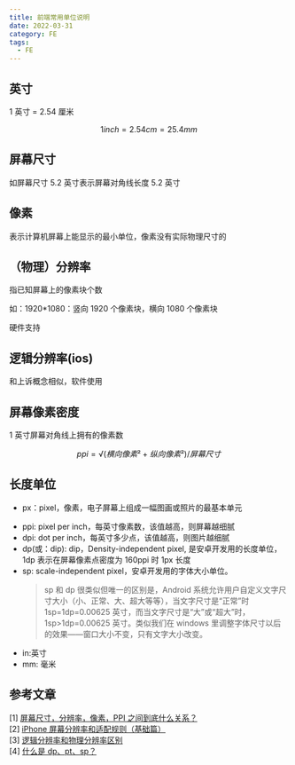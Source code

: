 ```yaml
---
title: 前端常用单位说明
date: 2022-03-31
category: FE
tags:
  - FE
---
```


<!-- more -->
## 英寸

1 英寸 = 2.54 厘米

```math
1 inch = 2.54cm = 25.4mm
```

## 屏幕尺寸

如屏幕尺寸 5.2 英寸表示屏幕对角线长度 5.2 英寸

## 像素

表示计算机屏幕上能显示的最小单位，像素没有实际物理尺寸的

## （物理）分辨率

指已知屏幕上的像素块个数

如：1920\*1080：竖向 1920 个像素块，横向 1080 个像素块

硬件支持

## 逻辑分辨率(ios)

和上诉概念相似，软件使用

## 屏幕像素密度

1 英寸屏幕对角线上拥有的像素数

```math
ppi = √(横向像素²+纵向像素²)/屏幕尺寸
```

## 长度单位

- px：pixel，像素，电子屏幕上组成一幅图画或照片的最基本单元
<!-- - pt: point，点，印刷行业常用单位，等于 1/72 英寸（逻辑像素点？？） -->
- ppi: pixel per inch，每英寸像素数，该值越高，则屏幕越细腻
- dpi: dot per inch，每英寸多少点，该值越高，则图片越细腻
- dp(或：dip): dip，Density-independent pixel, 是安卓开发用的长度单位，1dp 表示在屏幕像素点密度为 160ppi 时 1px 长度
- sp: scale-independent pixel，安卓开发用的字体大小单位。
  > sp 和 dp 很类似但唯一的区别是，Android 系统允许用户自定义文字尺寸大小（小、正常、大、超大等等），当文字尺寸是“正常”时 1sp=1dp=0.00625 英寸，而当文字尺寸是“大”或“超大”时，1sp>1dp=0.00625 英寸。类似我们在 windows 里调整字体尺寸以后的效果——窗口大小不变，只有文字大小改变。
- in:英寸
- mm: 毫米

## 参考文章

[1] [屏幕尺寸，分辨率，像素，PPI 之间到底什么关系？](http://www.woshipm.com/ucd/198774.html)  
[2] [iPhone 屏幕分辨率和适配规则（基础篇）](https://www.jianshu.com/p/41a8ccdf91ed)  
[3] [逻辑分辨率和物理分辨率区别](https://www.zhihu.com/question/40506180 )  
[4] [什么是 dp、pt、sp？](https://zhuanlan.zhihu.com/p/26481853)

